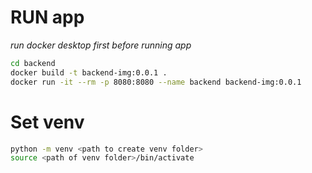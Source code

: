 # RUN app
*run docker desktop first before running app*
```bash
cd backend
docker build -t backend-img:0.0.1 .
docker run -it --rm -p 8080:8080 --name backend backend-img:0.0.1
```

# Set venv
```bash
python -m venv <path to create venv folder>
source <path of venv folder>/bin/activate
```